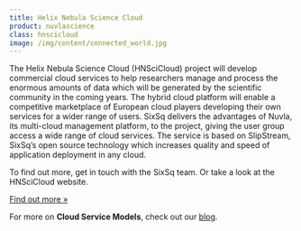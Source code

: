 ```yaml
---
title: Helix Nebula Science Cloud
product: nuvlascience
class: hnscicloud
image: /img/content/connected_world.jpg
---
```


The Helix Nebula Science Cloud (HNSciCloud) project will develop commercial cloud services to help researchers manage and process the enormous amounts of data which will be generated by the scientific community in the coming years. The hybrid cloud platform will enable a competitive marketplace of European cloud players developing their own services for a wider range of users. SixSq delivers the advantages of Nuvla, its multi-cloud management platform, to the project, giving the user group access a wide range of cloud services. The service is based on SlipStream, SixSq’s open source technology which increases quality and speed of application deployment in any cloud.

To find out more, get in touch with the SixSq team. Or take a look at the HNSciCloud website.

<a href="http://www.hnscicloud.eu/" class="btn-sixsq color-3">
        Find out more &raquo;</a>

For more on **Cloud Service Models**, check out our [blog](http://media.sixsq.com/blog/tackling-cloud-jargon).
